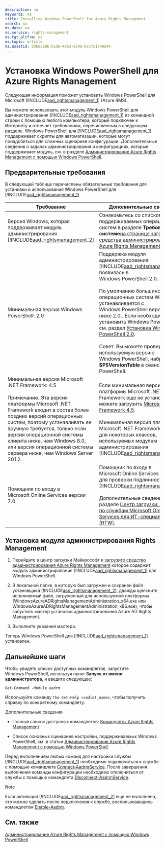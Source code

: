 ```yaml
---
description: na
keywords: na
title: Installing Windows PowerShell for Azure Rights Management
search: na
ms.date: na
ms.service: rights-management
ms.tgt_pltfrm: na
ms.topic: article
ms.assetid: 0d665ed6-b1de-4d63-854a-bc57c1c49844
---
```

# Установка Windows&#160;PowerShell для Azure Rights Management
Следующая информация поможет установить Windows PowerShell для Microsoft [!INCLUDE[aad_rightsmanagement_1](../Token/aad_rightsmanagement_1_md.md)] (Azure RMS).

Вы можете использовать этот модуль Windows PowerShell для администрирования [!INCLUDE[aad_rightsmanagement_1](../Token/aad_rightsmanagement_1_md.md)] из командной строки с помощью любого компьютера, который подключен к Интернету и отвечает требованиям, перечисленным в следующем разделе. Windows PowerShell для [!INCLUDE[aad_rightsmanagement_1](../Token/aad_rightsmanagement_1_md.md)] поддерживает скрипты для автоматизации, которые могут понадобиться для сложных сценариев конфигурации. Дополнительные сведения о задачах администрирования и конфигурациях, которые поддерживает модуль, см. в разделе [Администрирование Azure Rights Management с помощью Windows PowerShell](../Topic/Administering_Azure_Rights_Management_by_Using_Windows_PowerShell.md).

## Предварительные требования
В следующей таблице перечислены обязательные требования для установки и использования Windows PowerShell для [!INCLUDE[aad_rightsmanagement_1](../Token/aad_rightsmanagement_1_md.md)].

|Требование|Дополнительные сведения|
|--------------|---------------------------|
|Версия Windows, которая поддерживает модуль администрирования [!INCLUDE[aad_rightsmanagement_2](../Token/aad_rightsmanagement_2_md.md)]|Ознакомьтесь со списком поддерживаемых операционных систем в разделе **Требования к системе**[на странице загрузки средства администрирования Azure Rights Management](http://go.microsoft.com/fwlink/?LinkId=257721).|
|Минимальная версия Windows PowerShell: 2.0|Поддержка модуля администрирования [!INCLUDE[aad_rightsmanagement_2](../Token/aad_rightsmanagement_2_md.md)] появилась в Windows PowerShell 2.0.<br /><br />По умолчанию большинство операционных систем Windows устанавливается с Windows PowerShell версии не ниже 2.0.. Если необходимо установить Windows PowerShell 2.0, см. раздел [Установка Windows PowerShell 2.0](http://msdn.microsoft.com/library/ff637750.aspx).<br /><br />Совет. Вы можете проверить используемую версию Windows PowerShell, набрав **$PSVersionTable** в сеансе Windows PowerShell.|
|Минимальная версия Microsoft .NET Framework: 4.5<br /><br />Примечание. Эта версия платформы Microsoft .NET Framework входит в состав более поздних версий операционных систем, поэтому устанавливать ее вручную требуется, только если версия операционной системы клиента ниже, чем Windows 8.0, или версия операционной системы сервера ниже, чем Windows Server 2012.|Если минимальная версия платформы Microsoft .NET Framework еще не установлена, вы можете загрузить [Microsoft .NET Framework 4.5](http://www.microsoft.com/download/details.aspx?id=30653).<br /><br />Минимальная версия платформы Microsoft .NET Framework требуется для некоторых классов, используемых модулем администрирования [!INCLUDE[aad_rightsmanagement_2](../Token/aad_rightsmanagement_2_md.md)].|
|Помощник по входу в Microsoft Online Services версии 7.0|Помощник по входу в Microsoft Online Services требуется для проверки подлинности [!INCLUDE[aad_rightsmanagement_1](../Token/aad_rightsmanagement_1_md.md)].<br /><br />Дополнительные сведения см. в разделе [Центр загрузки: помощник по службам Microsoft Online Services для ИТ-специалистов (RTW)](http://www.microsoft.com/en-us/download/details.aspx?id=41950).|

## Установка модуля администрирования Rights Management

1.  Перейдите в центр загрузки Майкрософт и [загрузите средство администрирования Azure Rights Management](https://go.microsoft.com/fwlink/?LinkId=257721) которое содержит модуль администрирования [!INCLUDE[aad_rightsmanagement_1](../Token/aad_rightsmanagement_1_md.md)] для Windows PowerShell.

2.  В локальной папке, в которую был загружен и сохранен файл установщика [!INCLUDE[aad_rightsmanagement_2](../Token/aad_rightsmanagement_2_md.md)], дважды щелкните исполняемый файл, загруженный для используемой платформы (WindowsAzureADRightsManagementAdministration_x64.exe или WindowsAzureADRightsManagementAdministration_x86.exe), чтобы запустить мастер установки администрирования Azure AD Rights Management.

3.  Выполните указания мастера.

Теперь Windows PowerShell для [!INCLUDE[aad_rightsmanagement_1](../Token/aad_rightsmanagement_1_md.md)] установлен.

## Дальнейшие шаги
Чтобы увидеть список доступных командлетов, запустите Windows PowerShell, используя пункт **Запуск от имени администратора**, и введите следующее:

```
Get-Command -Module aadrm
```
Используйте команду `the Get-Help <cmdlet_name>`, чтобы получить справку по конкретному командлету.

Дополнительные сведения

-   Полный список доступных командлетов: [Командлеты Azure Rights Management](https://msdn.microsoft.com/library/windowsazure/dn629398.aspx)

-   Список основных сценариев настройки, поддерживаемых Windows PowerShell, см. в статье [Администрирование Azure Rights Management с помощью Windows PowerShell](../Topic/Administering_Azure_Rights_Management_by_Using_Windows_PowerShell.md)

Перед выполнением любых команд для настройки службы [!INCLUDE[aad_rightsmanagement_1](../Token/aad_rightsmanagement_1_md.md)] необходимо подключиться к службе с помощью командлета [Connect-AadrmService](https://msdn.microsoft.com/library/windowsazure/dn629415.aspx). После завершения выполнения команды конфигурации необходимо отключиться от службы с помощью командлета [Disconnect-AadrmService](https://msdn.microsoft.com/library/windowsazure/dn629416.aspx).

> [!NOTE]
> Если активация [!INCLUDE[aad_rightsmanagement_2](../Token/aad_rightsmanagement_2_md.md)] еще не выполнена, это можно сделать после подключения к службе, воспользовавшись командлетом [Enable-Aadrm](https://msdn.microsoft.com/library/windowsazure/dn629412.aspx).

## См. также
[Администрирование Azure Rights Management с помощью Windows PowerShell](../Topic/Administering_Azure_Rights_Management_by_Using_Windows_PowerShell.md)

